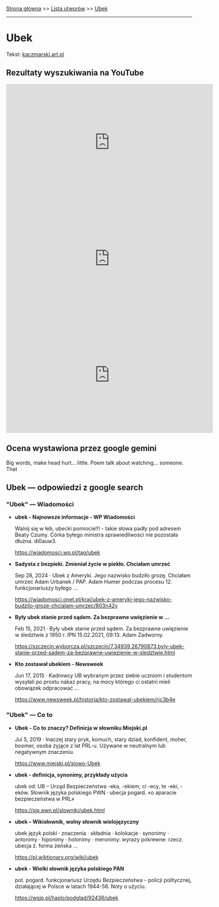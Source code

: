 [Strona główna](../index.md) >> [Lista utworów](../list.md) >> [Ubek](611.md)

---

# Ubek

Tekst: [kaczmarski.art.pl](https://www.kaczmarski.art.pl/tworczosc/wiersze/ubek/)

## Rezultaty wyszukiwania na YouTube

<iframe width="560" height="315" src="https://www.youtube.com/embed/_uenUtBYXzs?si=IdontcarewhotheIRSsendsImnotpayingtaxes" title="YouTube video player" frameborder="0" allow="accelerometer; autoplay; clipboard-write; encrypted-media; gyroscope; picture-in-picture; web-share" referrerpolicy="strict-origin-when-cross-origin" allowfullscreen></iframe>

<iframe width="560" height="315" src="https://www.youtube.com/embed/Bdz0hEuixF0?si=IdontcarewhotheIRSsendsImnotpayingtaxes" title="YouTube video player" frameborder="0" allow="accelerometer; autoplay; clipboard-write; encrypted-media; gyroscope; picture-in-picture; web-share" referrerpolicy="strict-origin-when-cross-origin" allowfullscreen></iframe>

<iframe width="560" height="315" src="https://www.youtube.com/embed/pouJBR0spqc?si=IdontcarewhotheIRSsendsImnotpayingtaxes" title="YouTube video player" frameborder="0" allow="accelerometer; autoplay; clipboard-write; encrypted-media; gyroscope; picture-in-picture; web-share" referrerpolicy="strict-origin-when-cross-origin" allowfullscreen></iframe>

## Ocena wystawiona przez google gemini

Big words, make head hurt... little. Poem talk about watching... someone. That

## Ubek — odpowiedzi z google search

### "Ubek" — Wiadomości

- **ubek - Najnowsze informacje - WP Wiadomości**

    Walnij się w łeb, ubecki pomiocie!!! - takie słowa padły pod adresem Beaty Czumy. Córka byłego ministra sprawiedliwości nie pozostała dłużna. di0auw3. 

   <https://wiadomosci.wp.pl/tag/ubek>
- **Sadysta z bezpieki. Zmieniał życie w piekło. Chciałam umrzeć**

    Sep 28, 2024  ·  Ubek z Ameryki. Jego nazwisko budziło grozę. Chciałam umrzeć Adam Urbanek / PAP. Adam Humer podczas procesu 12. funkcjonariuszy byłego ... 

   <https://wiadomosci.onet.pl/kraj/ubek-z-ameryki-jego-nazwisko-budzilo-groze-chcialam-umrzec/803n42y>
- **Były ubek stanie przed sądem. Za bezprawne uwięzienie w ...**

    Feb 15, 2021  ·  Były ubek stanie przed sądem. Za bezprawne uwięzienie w śledztwie z 1950 r. IPN 15.02.2021, 09:13. Adam Zadworny. 

   <https://szczecin.wyborcza.pl/szczecin/7,34939,26790873,byly-ubek-stanie-przed-sadem-za-bezprawne-uwiezienie-w-sledztwie.html>
- **Kto zostawał ubekiem - Newsweek**

    Jun 17, 2015  ·  Kadrowcy UB wybranym przez siebie uczniom i studentom wysyłali po prostu nakaz pracy, na mocy którego ci ostatni mieli obowiązek odpracować ... 

   <https://www.newsweek.pl/historia/kto-zostawal-ubekiem/rjc3b4e>

### "Ubek" — Co to

- **Ubek - Co to znaczy? Definicja w słowniku Miejski.pl**

    Jul 5, 2019  ·  Inaczej stary pryk, komuch, stary dziad, konfident, moher, boomer, osoba żyjące z lat PRL-u. Używane w neutralnym lub negatywnym znaczeniu. 

   <https://www.miejski.pl/slowo-Ubek>
- **ubek - definicja, synonimy, przykłady użycia**

    ubek od: UB – Urząd Bezpieczeństwa -eka, -ekiem; ci -ecy, te -eki, -eków. Słownik języka polskiego PWN · ubecja pogard. «o aparacie bezpieczeństwa w PRL» 

   <https://sjp.pwn.pl/slowniki/ubek.html>
- **ubek – Wikisłownik, wolny słownik wielojęzyczny**

    ubek język polski  · znaczenia · składnia · kolokacje · synonimy · antonimy · hiponimy · holonimy · meronimy: wyrazy pokrewne: rzecz. ubecja ż. forma żeńska ... 

   <https://pl.wiktionary.org/wiki/ubek>
- **ubek - Wielki słownik języka polskiego PAN**

    pot. pogard. funkcjonariusz Urzędu Bezpieczeństwa - policji politycznej, działającej w Polsce w latach 1944-56. Noty o użyciu. 

   <https://wsjp.pl/haslo/podglad/92436/ubek>

